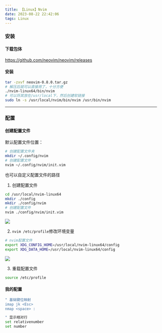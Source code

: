 ```yaml
---
title: 【Linux】Nvim
date: 2023-08-22 22:42:06
tags: Linux
---
```


### 安装

#### 下载包体

https://github.com/neovim/neovim/releases

#### 安装

```bash
tar -zxvf neovim-0.8.0.tar.gz
# 解压后就可以直接用了，十分方便
./nvim-linux64/bin/nvim
# 可以将其放在/usr/local下，然后创建软链接
sudo ln -s /usr/local/nvim/bin/nvim /usr/bin/nvim
```

---



### 配置

#### 创建配置文件

默认配置文件位置：

```bash
# 创建配置文件夹
mkdir ~/.config/nvim
# 创建配置文件
nvim ~/.config/nvim/init.vim
```

也可以自定义配置文件的路径

1. 创建配置文件

```bash
cd /usr/local/nvim-linux64
mkdir ./config
mkdir ./config/nvim
# 创建配置文件
nvim ./config/nvim/init.vim
```

<img src="/../images/Linux/nvim/配置文件1.png"></img>

2. `nvim /etc/profile`修改环境变量

```bash
# nvim配置文件
export XDG_CONFIG_HOME=/usr/local/nvim-linux64/config
export XDG_DATA_HOME=/usr/local/nvim-linux64/config
```

<img src="/../images/Linux/nvim/配置文件2.png"></img>

3. 重载配置文件

```bash
source /etc/profile
```

#### 我的配置

```bash
" 基础键位映射
imap jk <Esc>
nmap <space> :

" 显示相对行
set relativenumber
set number
```

